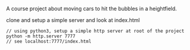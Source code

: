 A course project about moving cars to hit the bubbles in a heightfield. 

clone and setup a simple server and look at index.html
```
// using python3, setup a simple http server at root of the project
python -m http.server 7777
// see localhost:7777/index.html
```
